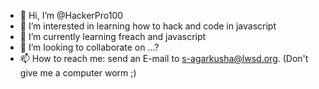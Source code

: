 - 👋 Hi, I’m @HackerPro100
- 👀 I’m interested in learning how to hack and code in javascript
- 🌱 I’m currently learning freach and javascript
- 💞️ I’m looking to collaborate on ...?
- 📫 How to reach me: send an E-mail to s-agarkusha@lwsd.org. (Don't give me a computer worm ;)

<!---
HackerPro100/HackerPro100 is a ✨ special ✨ repository because its `README.md` (this file) appears on your GitHub profile.
You can click the Preview link to take a look at your changes.
--->
